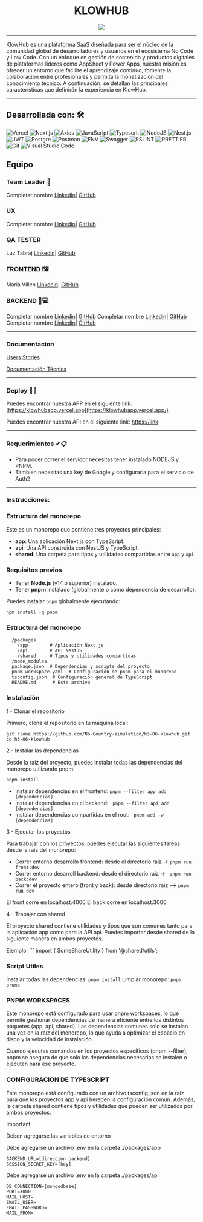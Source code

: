 
<h1 align = "center"> KLOWHUB </h1>
<p align = "center"><img src="https://i85.servimg.com/u/f85/19/88/52/56/klowhu11.png" /></p>
<hr>
<p align = "left">KlowHub es una plataforma SaaS diseñada para ser el núcleo de la comunidad global de desarrolladores y usuarios en el ecosistema No Code y Low Code. Con un enfoque en gestión de contenido y productos digitales de plataformas líderes como AppSheet y Power Apps, nuestra misión es ofrecer un entorno que facilite el aprendizaje continuo, fomente la colaboración entre profesionales y permita la monetización del conocimiento técnico. A continuación, se detallan las principales características que definirán la experiencia en KlowHub.</p>
<hr>


## Desarrollada con: 🛠️

![Vercel](https://img.shields.io/badge/Vercel-000000.svg?style=for-the-badge&logo=Vercel&logoColor=white)
![Next.js](https://img.shields.io/badge/Next.js-000000.svg?style=for-the-badge&logo=nextdotjs&logoColor=white)
![Axios](https://img.shields.io/badge/Axios-5A29E4.svg?style=for-the-badge&logo=Axios&logoColor=white)
![JavaScript](https://img.shields.io/badge/JavaScript-F7DF1E.svg?style=for-the-badge&logo=JavaScript&logoColor=black)
![Typescrit](https://img.shields.io/badge/TypeScript-3178C6.svg?style=for-the-badge&logo=TypeScript&logoColor=white)
![NodeJS](https://img.shields.io/badge/Node.js-339933.svg?style=for-the-badge&logo=nodedotjs&logoColor=white)
![Nest.js](https://img.shields.io/badge/NestJS-E0234E.svg?style=for-the-badge&logo=NestJS&logoColor=white)
![JWT](https://img.shields.io/badge/JSON%20Web%20Tokens-000000.svg?style=for-the-badge&logo=JSON-Web-Tokens&logoColor=white)
![Postgre](https://img.shields.io/badge/PostgreSQL-4169E1.svg?style=for-the-badge&logo=PostgreSQL&logoColor=white)
![Postman](https://img.shields.io/badge/Postman-FF6C37.svg?style=for-the-badge&logo=Postman&logoColor=white)
![ENV](https://img.shields.io/badge/.ENV-ECD53F.svg?style=for-the-badge&logo=dotenv&logoColor=black)
![Swagger](https://img.shields.io/badge/Swagger-85EA2D.svg?style=for-the-badge&logo=Swagger&logoColor=black)
![ESLINT](https://img.shields.io/badge/ESLint-4B32C3.svg?style=for-the-badge&logo=ESLint&logoColor=white)
![PRETTIER](https://img.shields.io/badge/Prettier-F7B93E.svg?style=for-the-badge&logo=Prettier&logoColor=black)
![Git](https://img.shields.io/badge/Git-F05032.svg?style=for-the-badge&logo=Git&logoColor=white)
![Visual Studio Code](https://img.shields.io/badge/Visual%20Studio%20Code-007ACC.svg?style=for-the-badge&logo=Visual-Studio-Code&logoColor=white)


## Equipo

### Team Leader 🚀
Completar nombre [Linkedin](https://www.linkedin.com/in)| [GitHub](https://github.com)

### UX
Completar nombre [Linkedin](https://www.linkedin.com/in)| [GitHub](https://github.com)

### QA TESTER
Luz Tabraj [Linkedin](www.linkedin.com/in/luz-tabraj)| [GitHub](https://github.com/luztabraj)

### FRONTEND 🖼️
Maria Villen [Linkedin](https://www.linkedin.com/in/maria-villen/)| [GitHub](https://github.com/MariaVillen)

### BACKEND 🧠💻
Completar nombre [Linkedin](https://www.linkedin.com/in)| [GitHub](https://github.com)
Completar nombre [Linkedin](https://www.linkedin.com/in)| [GitHub](https://github.com)
Completar nombre [Linkedin](https://www.linkedin.com/in)| [GitHub](https://github.com)

<hr>

### Documentacion

[Users Stories](https://docs.google.com/document/d/16x0sYgoeFEt4D3vPSPaTOTju1cOy-13f/edit?usp=sharing&ouid=100530841611688647093&rtpof=true&sd=true)

[Documentación Técnica]()

<hr>

### Deploy 🚀🚀

Puedes encontrar nuestra APP en el siguiente link: [https://klowhubapp.vercel.app](https://klowhubapp.vercel.app/)

Puedes encontrar nuestra API en el siguiente link: [https://link]()
</br>


<hr>

### Requerimientos ✔📋

- Para poder correr el servidor necesitas tener instalado NODEJS y PNPM.
- Tambien necesitas una key de Google y configurarla para el servicio de Auth2 


<hr>

### **Instrucciones:**

### Estructura del monorepo 

Este es un monorepo que contiene tres proyectos principales:

- **app**: Una aplicación Next.js con TypeScript.
- **api**: Una API construida con NestJS y TypeScript.
- **shared**: Una carpeta para tipos y utilidades compartidas entre `app` y `api`.
  

### Requisitos previos

- Tener **Node.js** (v14 o superior) instalado.
- Tener **pnpm** instalado (globalmente o como dependencia de desarrollo).

Puedes instalar `pnpm` globalmente ejecutando:

`npm install -g pnpm `

### Estructura del monorepo

```/monorepo
  /packages
    /app        # Aplicación Next.js
    /api        # API NestJS
    /shared     # Tipos y utilidades compartidas
  /node_modules
  package.json  # Dependencias y scripts del proyecto
  pnpm-workspace.yaml  # Configuración de pnpm para el monorepo
  tsconfig.json  # Configuración general de TypeScript
  README.md      # Este archivo
```


### **Instalación**


1 - Clonar el repositorio 

Primero, clona el repositorio en tu máquina local:

```
git clone https://github.com/No-Country-simulation/h3-06-klowhub.git
cd h3-06-klowhub
```

 2 - Instalar las dependencias 

Desde la raíz del proyecto, puedes instalar todas las dependencias del monorepo utilizando pnpm:

`pnpm install`


- Instalar dependencias en el frontend: `pnpm --filter app add [dependencias]`
- Instalar dependencias en el backend: ` pnpm --filter api add [dependencias]`
- Instalar dependencias compartidas en el root: ` pnpm add -w [dependencias]`


 3 - Ejecutar los proyectos

Para trabajar con los proyectos, puedes ejecutar las siguientes tareas desde la raíz del monorepo:

- Correr entorno desarrollo frontend: desde el directorio raiz -> `pnpm run front:dev`
- Correr entorno desarroll backend: desde el directorio raiz -> ` pnpm run back:dev`
- Correr el proyecto entero (front y back): desde directorio raiz --> `pnpm run dev`

El front corre en localhost:4000
El back corre en localhost:3000

4 - Trabajar con shared 

El proyecto shared contiene utilidades y tipos que son comunes tanto para la aplicación app como para la API api. Puedes importar desde shared de la siguiente manera en ambos proyectos.

Ejemplo: ``` import { SomeShareUtility } from '@shared/utils';

### **Script Utiles**

Instalar todas las dependencias: `pnpm install`
Limpiar monorepo: `pnpm prune`

### **PNPM WORKSPACES**

Este monorepo está configurado para usar pnpm workspaces, lo que permite gestionar dependencias de manera eficiente entre los distintos paquetes (app, api, shared). Las dependencias comunes solo se instalan una vez en la raíz del monorepo, lo que ayuda a optimizar el espacio en disco y la velocidad de instalación.

Cuando ejecutas comandos en los proyectos específicos (pnpm --filter), pnpm se asegura de que solo las dependencias necesarias se instalen o ejecuten para ese proyecto.

### **CONFIGURACION DE TYPESCRIPT**

Este monorepo está configurado con un archivo tsconfig.json en la raíz para que los proyectos app y api hereden la configuración común. Además, la carpeta shared contiene tipos y utilidades que pueden ser utilizados por ambos proyectos.



> [!IMPORTANT]
> Deben agregarse las variables de entorno
> 
Debe agregarse un archivo .env en la carpeta ./packages/app

```
BACKEND_URL=[dirección backend]
SESSION_SECRET_KEY=[key]
```

 Debe agregarse un archivo .env en la carpeta ./packages/api

```
DB_CONNECTION=[mongodbase]
PORT=3000
MAIL_HOST=
EMAIL_USER=
EMAIL_PASSWORD=
MAIL_FROM=
```



